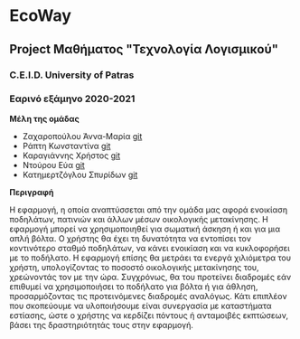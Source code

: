# EcoWay
## Project Μαθήματος "Τεχνολογία Λογισμικού" 
### C.E.I.D. University of Patras
### Εαρινό εξάμηνο 2020-2021

**Μέλη της ομάδας**
* Ζαχαροπούλου Άννα-Μαρία [git](https://github.com/anmarzac)
* Ράπτη Κωνσταντίνα [git](https://github.com/unavailable0)
* Καραγιάννης Χρήστος [git](https://github.com/KonDArras)
* Ντούρου Εύα [git](https://github.com/evedour)
* Κατημερτζόγλου Σπυρίδων [git](https://github.com/nuclearhead1)


**Περιγραφή**

Η εφαρμογή, η οποία αναπτύσσεται από την ομάδα μας αφορά ενοικίαση ποδηλάτων,
πατινιών και άλλων μέσων οικολογικής μετακίνησης. Η εφαρμογή μπορεί να
χρησιμοποιηθεί για σωματική άσκηση ή και για μια απλή βόλτα. Ο χρήστης θα έχει τη
δυνατότητα να εντοπίσει τον κοντινότερο σταθμό ποδηλάτων, να κάνει ενοικίαση και να
κυκλοφορήσει με το ποδήλατο. Η εφαρμογή επίσης θα μετράει τα ενεργά χιλιόμετρα του
χρήστη, υπολογίζοντας το ποσοστό οικολογικής μετακίνησης του, χρεώνοντάς τον με την
ώρα. Συγχρόνως, θα του προτείνει διαδρομές εάν επιθυμεί να χρησιμοποιήσει το
ποδήλατο για βόλτα ή για άθληση, προσαρμόζοντας τις προτεινόμενες διαδρομές
αναλόγως. Κάτι επιπλέον που σκοπεύουμε να υλοποιήσουμε είναι συνεργασία με
καταστήματα εστίασης, ώστε ο χρήστης να κερδίζει πόντους ή ανταμοιβές εκπτώσεων,
βάσει της δραστηριότητάς τους στην εφαρμογή.
